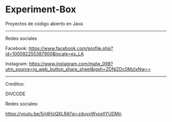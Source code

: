 # Experiment-Box
Proyectos de código abierto en Java

___________________________________________________________________

Redes sociales

Facebook: https://www.facebook.com/profile.php?id=100092255387900&locale=es_LA

Instagram: https://www.instagram.com/malw_098?utm_source=ig_web_button_share_sheet&igsh=ZDNlZDc0MzIxNw==

___________________________________________________________________

Creditos:

DIVCODE

Redes sociales:

https://youtu.be/5rl4HzQXLRA?si=zduyxWvoxIIYUDMn
